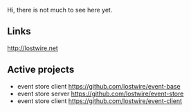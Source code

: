 Hi, there is not much to see here yet. 

## Links
http://lostwire.net

## Active projects
* event store client https://github.com/lostwire/event-base
* event store server https://github.com/lostwire/event-store
* event store client https://github.com/lostwire/event-client
